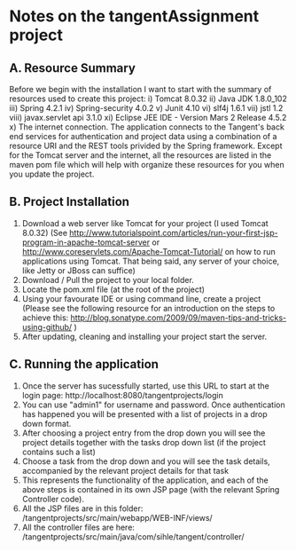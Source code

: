 Notes on the tangentAssignment project
======================================
A. Resource Summary
---------------------
Before we begin with the installation I want to start with the summary of resources used 
to create this project:
i) Tomcat 8.0.32
ii) Java JDK 1.8.0_102
iii) Spring 4.2.1
iv) Spring-security 4.0.2
v)	Junit 4.10
vi)	slf4j 1.6.1
vii) jstl 1.2
viii) javax.servlet api 3.1.0
xi) Eclipse JEE IDE - Version Mars 2 Release 4.5.2 
x) The internet connection. The application connects to the Tangent's back end services for authentication and project data
using a combination of a resource URI and the REST tools privided by the Spring framework.
Except for the Tomcat server and the internet, all the resources are listed in the maven pom file which will help with organize
these resources for you when you update the project.

B. Project Installation
------------------------
1. Download a web server like Tomcat for your project (I used Tomcat 8.0.32)
(See http://www.tutorialspoint.com/articles/run-your-first-jsp-program-in-apache-tomcat-server
or http://www.coreservlets.com/Apache-Tomcat-Tutorial/ on how to run applications using Tomcat. 
That being said, any server of your choice, like Jetty or JBoss can suffice)
2. Download / Pull the project to your local folder.
3. Locate the pom.xml file (at the root of the project)
4. Using your favourate IDE or using command line, create a project 
(Please see the following resource for an introduction on the steps to achieve this:
http://blog.sonatype.com/2009/09/maven-tips-and-tricks-using-github/ )
5. After updating, cleaning and installing your project start the server.

C. Running the application
---------------------------
1. Once the server has sucessfully started, use this URL to start at the login page:
http://localhost:8080/tangentprojects/login
2. You can use "admin1" for username and password. Once authentication has happened you will be presented
with a list of projects in a drop down format.
3. After choosing a project entry from the drop down you will see the project details together with the tasks drop down 
list (if the project contains such a list)
4. Choose a  task from the drop down and you will see the task details, accompanied by the relevant project details for that
task
5. This represents the functionality of the application, and each of the above steps is contained in its own JSP page (with
the relevant Spring Controller code).
6. All the JSP files are in this folder: /tangentprojects/src/main/webapp/WEB-INF/views/
7. All the controller files are here: /tangentprojects/src/main/java/com/sihle/tangent/controller/


